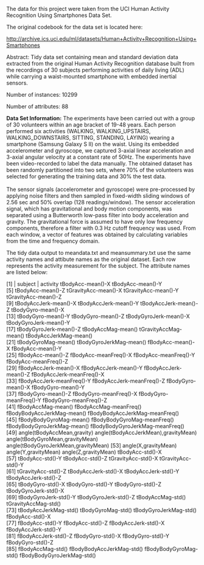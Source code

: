 The data for this project were taken from the UCI Human Activity Recognition Using Smartphones Data Set.

The original codebook for the data set is located here:

http://archive.ics.uci.edu/ml/datasets/Human+Activity+Recognition+Using+Smartphones

Abstract:  Tidy data set containing mean and standard deviation data extracted from the original Human Activity Recognition database built from the recordings of 30 subjects performing activities of daily living (ADL) while carrying a waist-mounted smartphone with embedded inertial sensors.

Number of instances: 10299

Number of attributes:  88

<b>Data Set Information:</b>
The experiments have been carried out with a group of 30 volunteers within an age bracket of 19-48 years. Each person performed six activities (WALKING, WALKING_UPSTAIRS, WALKING_DOWNSTAIRS, SITTING, STANDING, LAYING) wearing a smartphone (Samsung Galaxy S II) on the waist. Using its embedded accelerometer and gyroscope, we captured 3-axial linear acceleration and 3-axial angular velocity at a constant rate of 50Hz. The experiments have been video-recorded to label the data manually. The obtained dataset has been randomly partitioned into two sets, where 70% of the volunteers was selected for generating the training data and 30% the test data. <br><br>The sensor signals (accelerometer and gyroscope) were pre-processed by applying noise filters and then sampled in fixed-width sliding windows of 2.56 sec and 50% overlap (128 readings/window). The sensor acceleration signal, which has gravitational and body motion components, was separated using a Butterworth low-pass filter into body acceleration and gravity. The gravitational force is assumed to have only low frequency components, therefore a filter with 0.3 Hz cutoff frequency was used. From each window, a vector of features was obtained by calculating variables from the time and frequency domain.</br>


The tidy data output to meandata.txt and meansummary.txt use the same activity names and attibute names as the original dataset.  Each row represents the activity measurement for the subject.  The attribute names are listed below:


 [1] | subject  |                            activity                             tBodyAcc-mean()-X                    tBodyAcc-mean()-Y                   
 [5] tBodyAcc-mean()-Z                    tGravityAcc-mean()-X                 tGravityAcc-mean()-Y                 tGravityAcc-mean()-Z                
 [9] tBodyAccJerk-mean()-X                tBodyAccJerk-mean()-Y                tBodyAccJerk-mean()-Z                tBodyGyro-mean()-X                  
[13] tBodyGyro-mean()-Y                   tBodyGyro-mean()-Z                   tBodyGyroJerk-mean()-X               tBodyGyroJerk-mean()-Y              
[17] tBodyGyroJerk-mean()-Z               tBodyAccMag-mean()                   tGravityAccMag-mean()                tBodyAccJerkMag-mean()              
[21] tBodyGyroMag-mean()                  tBodyGyroJerkMag-mean()              fBodyAcc-mean()-X                    fBodyAcc-mean()-Y                   
[25] fBodyAcc-mean()-Z                    fBodyAcc-meanFreq()-X                fBodyAcc-meanFreq()-Y                fBodyAcc-meanFreq()-Z               
[29] fBodyAccJerk-mean()-X                fBodyAccJerk-mean()-Y                fBodyAccJerk-mean()-Z                fBodyAccJerk-meanFreq()-X           
[33] fBodyAccJerk-meanFreq()-Y            fBodyAccJerk-meanFreq()-Z            fBodyGyro-mean()-X                   fBodyGyro-mean()-Y                  
[37] fBodyGyro-mean()-Z                   fBodyGyro-meanFreq()-X               fBodyGyro-meanFreq()-Y               fBodyGyro-meanFreq()-Z              
[41] fBodyAccMag-mean()                   fBodyAccMag-meanFreq()               fBodyBodyAccJerkMag-mean()           fBodyBodyAccJerkMag-meanFreq()      
[45] fBodyBodyGyroMag-mean()              fBodyBodyGyroMag-meanFreq()          fBodyBodyGyroJerkMag-mean()          fBodyBodyGyroJerkMag-meanFreq()     
[49] angle(tBodyAccMean,gravity)          angle(tBodyAccJerkMean),gravityMean) angle(tBodyGyroMean,gravityMean)     angle(tBodyGyroJerkMean,gravityMean)
[53] angle(X,gravityMean)                 angle(Y,gravityMean)                 angle(Z,gravityMean)                 tBodyAcc-std()-X                    
[57] tBodyAcc-std()-Y                     tBodyAcc-std()-Z                     tGravityAcc-std()-X                  tGravityAcc-std()-Y                 
[61] tGravityAcc-std()-Z                  tBodyAccJerk-std()-X                 tBodyAccJerk-std()-Y                 tBodyAccJerk-std()-Z                
[65] tBodyGyro-std()-X                    tBodyGyro-std()-Y                    tBodyGyro-std()-Z                    tBodyGyroJerk-std()-X               
[69] tBodyGyroJerk-std()-Y                tBodyGyroJerk-std()-Z                tBodyAccMag-std()                    tGravityAccMag-std()                
[73] tBodyAccJerkMag-std()                tBodyGyroMag-std()                   tBodyGyroJerkMag-std()               fBodyAcc-std()-X                    
[77] fBodyAcc-std()-Y                     fBodyAcc-std()-Z                     fBodyAccJerk-std()-X                 fBodyAccJerk-std()-Y                
[81] fBodyAccJerk-std()-Z                 fBodyGyro-std()-X                    fBodyGyro-std()-Y                    fBodyGyro-std()-Z                   
[85] fBodyAccMag-std()                    fBodyBodyAccJerkMag-std()            fBodyBodyGyroMag-std()               fBodyBodyGyroJerkMag-std()          
